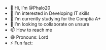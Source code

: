- 👋 Hi, I’m @Phalo20
- 👀 I’m interested in Developing IT skills
- 🌱 I’m currently studying for the Comptia A+ 
- 💞️ I’m looking to collaborate on unsure
- 📫 How to reach me 
- 😄 Pronouns: Lord
- ⚡ Fun fact: 

<!---
Phalo20/Phalo20 is a ✨ special ✨ repository because its `README.md` (this file) appears on your GitHub profile.
You can click the Preview link to take a look at your changes.
--->
